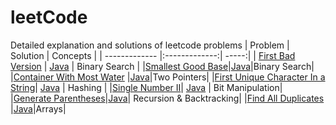 # leetCode
Detailed explanation and solutions of leetcode problems
| Problem       | Solution           | Concepts  |
| ------------- |:-------------:| -----:|
| [First Bad Version](https://leetcode.com/problems/first-bad-version/)     | [Java](https://github.com/kshitijmishra23/leetCode/blob/master/java/BadVersion.java) | Binary Search |
|[Smallest Good Base](https://leetcode.com/problems/smallest-good-base/)|[Java](https://github.com/kshitijmishra23/leetCode/blob/master/java/SmallestGoodBase.java)|Binary Search|
|[Container With Most Water](https://leetcode.com/problems/container-with-most-water/) |[Java](https://github.com/kshitijmishra23/leetCode/blob/master/java/ContainerWithMostWater.java)|Two Pointers|
|[First Unique Character In a String](https://leetcode.com/problems/first-unique-character-in-a-string/)| [Java](https://github.com/kshitijmishra23/leetCode/blob/master/java/FirstUniqCharacter.java) | Hashing |
|[Single Number II](https://leetcode.com/problems/single-number-ii/)| [Java](https://github.com/kshitijmishra23/leetCode/blob/master/java/SingleNumberII.java) | Bit Manipulation|
|[Generate Parentheses](https://leetcode.com/problems/generate-parentheses/)|[Java](https://github.com/kshitijmishra23/leetCode/blob/master/java/GenerateParentheses.java)| Recursion & Backtracking|
|[Find All Duplicates](https://leetcode.com/problems/find-all-duplicates-in-an-array/) |[Java](https://github.com/kshitijmishra23/leetCode/blob/master/java/FindAllDuplicates.java)|Arrays|


